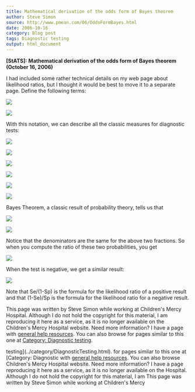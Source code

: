 ```yaml
---
title: Mathematical derivation of the odds form of Bayes theorem
author: Steve Simon
source: http://www.pmean.com/06/OddsFormBayes.html
date: 2006-10-16
category: Blog post
tags: Diagnostic testing
output: html_document
---
```

**[StATS]:** **Mathematical derivation of the odds
form of Bayes theorem (October 16, 2006)**

I had included some rather technical details on my web page about
likelihood ratios, but I thought it would be best to move it to a
separate page. Define the following terms:

![](../../../web/images/06/OddsFormBayes01.gif)

![](../../../web/images/06/OddsFormBayes02.gif)

With this notation, we can describe all the classic measures for
diagnostic tests:

![](../../../web/images/06/OddsFormBayes03.gif)

![](../../../web/images/06/OddsFormBayes04.gif)

![](../../../web/images/06/OddsFormBayes05.gif)

![](../../../web/images/06/OddsFormBayes06.gif)

![](../../../web/images/06/OddsFormBayes07.gif)

![](../../../web/images/06/OddsFormBayes08.gif)

Bayes Theorem, a classic result of probability theory, tells us that

![](../../../web/images/06/OddsFormBayes09.gif)

![](../../../web/images/06/OddsFormBayes10.gif)

Notice that the denominators are the same for the above two fractions.
So when you compute the ratio of these two probabilities, you get

![](../../../web/images/06/OddsFormBayes11.gif)

When the test is negative, we get a similar result:

![](../../../web/images/06/OddsFormBayes12.gif)

Note that Se/(1-Sp) is the formula for the likelihood ratio of a
positive result and that (1-Se)/Sp is the formula for the likelihood
ratio for a negative result.

This page was written by Steve Simon while working at Children's Mercy
Hospital. Although I do not hold the copyright for this material, I am
reproducing it here as a service, as it is no longer available on the
Children's Mercy Hospital website. Need more information? I have a page
with [general help resources](../GeneralHelp.html). You can also browse
for pages similar to this one at [Category: Diagnostic
testing](../category/DiagnosticTesting.html).
<!---More--->
testing](../category/DiagnosticTesting.html).
for pages similar to this one at [Category: Diagnostic
with [general help resources](../GeneralHelp.html). You can also browse
Children's Mercy Hospital website. Need more information? I have a page
reproducing it here as a service, as it is no longer available on the
Hospital. Although I do not hold the copyright for this material, I am
This page was written by Steve Simon while working at Children's Mercy

<!---Do not use
**[StATS]:** **Mathematical derivation of the odds
This page was written by Steve Simon while working at Children's Mercy
Hospital. Although I do not hold the copyright for this material, I am
reproducing it here as a service, as it is no longer available on the
Children's Mercy Hospital website. Need more information? I have a page
with [general help resources](../GeneralHelp.html). You can also browse
for pages similar to this one at [Category: Diagnostic
testing](../category/DiagnosticTesting.html).
--->

